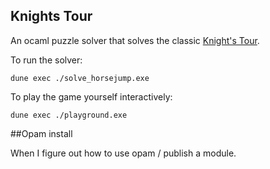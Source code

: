 Knights Tour
------------

An ocaml puzzle solver that solves the classic [Knight's Tour](https://en.wikipedia.org/wiki/Knight%27s_tour).

To run the solver:

```
dune exec ./solve_horsejump.exe
```

To play the game yourself interactively:

```
dune exec ./playground.exe
```

##Opam install

When I figure out how to use opam / publish a module.